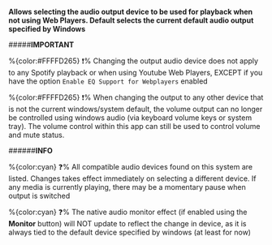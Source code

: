 **Allows selecting the audio output device to be used for playback when not using Web Players. Default selects the current default audio output specified by Windows** 


#####__IMPORTANT__

%{color:#FFFFD265} ❗% Changing the output audio device does not apply to any Spotify playback or when using Youtube Web Players, EXCEPT if you have the option `Enable EQ Support for Webplayers` enabled

%{color:#FFFFD265} ❗% When changing the output to any other device that is not the current windows/system default, the volume output can no longer be controlled using windows audio (via keyboard volume keys or system tray). The volume control within this app can still be used to control volume and mute status.

######__INFO__

 %{color:cyan} ❓% All compatible audio devices found on this system are listed. Changes takes effect immediately on selecting a different device. If any media is currently playing, there may be a momentary pause when output is switched

 %{color:cyan} ❓% The native audio monitor effect (if enabled using the **Monitor** button) will NOT update to reflect the change in device, as it is always tied to the default device specified by windows (at least for now)


